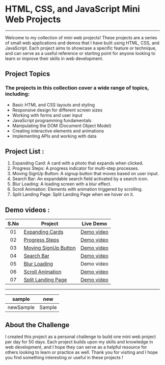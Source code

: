 # HTML, CSS, and JavaScript Mini Web Projects
---
Welcome to my collection of mini web projects! These projects are a series of small web applications and demos that I have built using HTML, CSS, and JavaScript. Each project aims to showcase a specific feature or technique, and can serve as a useful reference or starting point for anyone looking to learn or improve their skills in web development.


## Project Topics

### The projects in this collection cover a wide range of topics, including:

- Basic HTML and CSS layouts and styling
- Responsive design for different screen sizes
- Working with forms and user input
- JavaScript programming fundamentals
- Manipulating the DOM (Document Object Model)
- Creating interactive elements and animations
- Implementing APIs and working with data


## Project List :
   
1. Expanding Card: A card with a photo that expands when clicked.
2. Progress Steps: A progress indicator for multi-step processes.
3. Moving SignUp Button: A signup button that moves based on user input.
4. Search Bar: An expandable search field activated by a search icon.
5. Blur Loading: A loading screen with a blur effect.
6. Scroll Animation: Elements with animation triggered by scrolling.
7. Split Landing Page: Split Landing Page when we hover on it.


## Demo videos : 

|  S.No  | Project                                                                                                                     | Live Demo                                                                         |
| :-: | --------------------------------------------------------------------------------------------------------------------------- | --------------------------------------------------------------------------------- |
| 01  | [Expanding Cards](https://github.com/dhanushtheijas08/50days-web-project/tree/main/1.Expanding%20Card)                             | [Demo video](https://twitter.com/i/status/1606741315324153863)               |
| 02  | [Progress Steps](https://github.com/dhanushtheijas08/50days-web-project/tree/main/2.Progress%20Steps)                               | [Demo video](https://www.linkedin.com/posts/dhanush-theijas-ba5478226_100daysofcode-webproject-project-activity-7012816229820235776-qp0p?utm_source=share&utm_medium=member_desktop)                |
| 03  | [Moving SignUp Button](https://github.com/dhanushtheijas08/50days-web-project/tree/main/3.Moving%20SignUp%20Page)                       | [Demo video](https://twitter.com/i/status/1607763140921683969) |
| 04  | [Search Bar](https://github.com/dhanushtheijas08/50days-web-project/tree/main/4.Search%20Bar)                          | [Demo video](https://www.linkedin.com/posts/dhanush-theijas-ba5478226_100daysofcode-webproject-project-activity-7015373137781411840-WEez?utm_source=share&utm_medium=member_desktop)          |
| 05  | [Blur Loading](https://github.com/dhanushtheijas08/50days-web-project/tree/main/5.Blur%20Loading)                               | Demo video                |
| 06  | [Scroll Animation](https://github.com/dhanushtheijas08/50days-web-project/tree/main/6.Scroll%20Animation)                           | [Demo video](https://twitter.com/i/status/1610328119067672576)             |
| 07  | [Split Landing Page](https://github.com/dhanushtheijas08/50days-web-project/tree/main/7.Split%20Landing%20Page)                           | [Demo video](https://www.linkedin.com/posts/dhanush-theijas-ba5478226_100daysofcode-webproject-project-activity-7016799298487025664-DO-p?utm_source=share&utm_medium=member_desktop)             |

--- 



sample  | new 
------- | ----
newSample | Sample

## About the Challenge

I  created this project as a personal challenge to build one mini web project per day for 50 days. Each project builds upon my skills and knowledge in web development, and I hope they can serve as a helpful resource for others looking to learn or practice as well. Thank you for visiting and I hope you find something interesting or useful in these projects !
